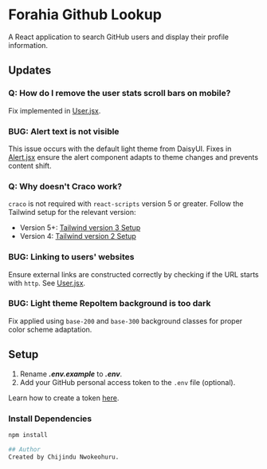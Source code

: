# Forahia Github Lookup

A React application to search GitHub users and display their profile information. 

## Updates

### Q: How do I remove the user stats scroll bars on mobile?
Fix implemented in [User.jsx](src/pages/User.jsx).

### BUG: Alert text is not visible
This issue occurs with the default light theme from DaisyUI. Fixes in [Alert.jsx](src/components/layout/Alert.jsx) ensure the alert component adapts to theme changes and prevents content shift.

### Q: Why doesn't Craco work?
`craco` is not required with `react-scripts` version 5 or greater. Follow the Tailwind setup for the relevant version:
- Version 5+: [Tailwind version 3 Setup](https://tailwindcss.com/docs/guides/create-react-app)
- Version 4: [Tailwind version 2 Setup](https://v2.tailwindcss.com/docs/guides/create-react-app)

### BUG: Linking to users' websites
Ensure external links are constructed correctly by checking if the URL starts with `http`. See [User.jsx](src/pages/User.jsx#L48).

### BUG: Light theme RepoItem background is too dark
Fix applied using `base-200` and `base-300` background classes for proper color scheme adaptation.

## Setup

1. Rename **_.env.example_** to **_.env_**.
2. Add your GitHub personal access token to the `.env` file (optional).

Learn how to create a token [here](https://docs.github.com/en/authentication/keeping-your-account-and-data-secure/creating-a-personal-access-token).

### Install Dependencies

```bash
npm install

## Author
Created by Chijindu Nwokeohuru.